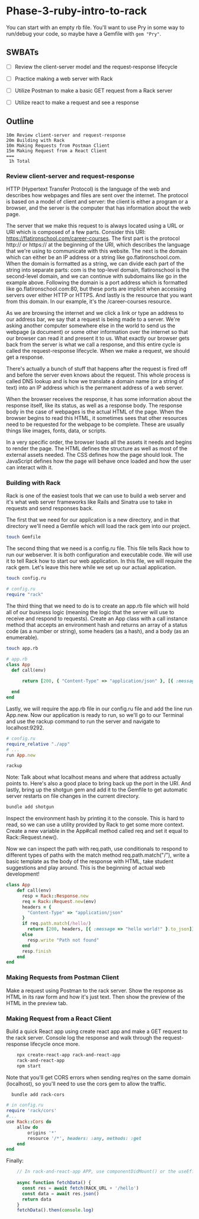 # Phase-3-ruby-intro-to-rack

You can start with an empty rb file. You'll want to use Pry in some way to run/debug your code, so maybe have a Gemfile with `gem "Pry"`.

## SWBATs

- [ ]  Review the client-server model and the request-response lifecycle
- [ ] Practice making a web server with Rack
- [ ] Utilize Postman to make a basic GET request from a Rack server
- [ ] Utilize react to make a request and see a response


## Outline

```text
10m Review client-server and request-response
20m Building with Rack
10m Making Requests from Postman Client
15m Making Request from a React Client
===
 1h Total
```

### Review client-server and request-response
HTTP (Hypertext Transfer Protocol) is the language of the web and describes how webpages and files are sent over the internet. The protocol is based on a model of client and server: the client is either a program or a browser, and the server is the computer that has information about the web page.

The server that we make this request to is always located using a URL or URI which is composed of a few parts. Consider this URI: https://flatironschool.com/career-courses. The first part is the protocol http:// or https:// at the beginning of the URI, which describes the language that we're using to communicate with this website. The next is the domain which can either be an IP address or a string like go.flatironschool.com. When the domain is formatted as a string, we can divide each part of the string into separate parts: com is the top-level domain, flatironschool is the second-level domain, and we can continue with subdomains like go in the example above. Following the domain is a port address which is formatted like go.flatironschool.com:80, but these ports are implicit when accessing servers over either HTTP or HTTPS. And lastly is the resource that you want from this domain. In our example, it's the /career-courses resource.

As we are browsing the internet and we click a link or type an address to our address bar, we say that a request is being made to a server. We're asking another computer somewhere else in the world to send us the webpage (a document) or some other information over the internet so that our browser can read it and present it to us. What exactly our browser gets back from the server is what we call a response, and this entire cycle is called the request-response lifecycle. When we make a request, we should get a response.

There's actually a bunch of stuff that happens after the request is fired off and before the server even knows about the request. This whole process is called DNS lookup and is how we translate a domain name (or a string of text) into an IP address which is the permanent address of a web server.

When the browser receives the response, it has some information about the response itself, like its status, as well as a response body. The response body in the case of webpages is the actual HTML of the page. When the browser begins to read this HTML, it sometimes sees that other resources need to be requested for the webpage to be complete. These are usually things like images, fonts, data, or scripts.

In a very specific order, the browser loads all the assets it needs and begins to render the page. The HTML defines the structure as well as most of the external assets needed. The CSS defines how the page should look. The JavaScript defines how the page will behave once loaded and how the user can interact with it.

### Building with Rack
Rack is one of the easiest tools that we can use to build a web server and it's what web server frameworks like Rails and Sinatra use to take in requests and send responses back.

The first that we need for our application is a new directory, and in that directory we'll need a Gemfile which will load the rack gem into our project.
```bash
touch Gemfile
```

The second thing that we need is a config.ru file. This file tells Rack how to run our webserver. It is both configuration and executable code. We will use it to tell Rack how to start our web application. In this file, we will require the rack gem. Let's leave this here while we set up our actual application.
```bash
touch config.ru
```
```ruby
# config.ru
require "rack"
```


The third thing that we need to do is to create an app.rb file which will hold all of our business logic (meaning the logic that the server will use to receive and respond to requests). Create an App class with a call instance method that accepts an environment hash and returns an array of a status code (as a number or string), some headers (as a hash), and a body (as an enumerable).
```bash
touch app.rb
```
```ruby
# app.rb
class App
  def call(env)
    
      return [200, { "Content-Type" => "application/json" }, [{ :message => "hello world!" }.to_json]]

  end
end
```

Lastly, we will require the app.rb file in our config.ru file and add the line run App.new. Now our application is ready to run, so we'll go to our Terminal and use the rackup command to run the server and navigate to localhost:9292.
```ruby
# config.ru
require_relative "./app"
# ...
run App.new
```
```bash
rackup
```

Note: Talk about what localhost means and where that address actually points to. Here's also a good place to bring back up the port in the URI. And lastly, bring up the shotgun gem and add it to the Gemfile to get automatic server restarts on file changes in the current directory.

```bash
bundle add shotgun
```

Inspect the environment hash by printing it to the console. This is hard to read, so we can use a utility provided by Rack to get some more context. Create a new variable in the App#call method called req and set it equal to Rack::Request.new(<your environment hash variable>).

Now we can inspect the path with req.path, use conditionals to respond to different types of paths with the match method req.path.match("/"), write a basic template as the body of the response with HTML, take student suggestions and play around. This is the beginning of actual web development!


```ruby
class App
    def call(env)
      resp = Rack::Response.new
      req = Rack::Request.new(env)
      headers = {
        "Content-Type" => "application/json"
      }
      if req.path.match(/hello/)
        return [200, headers, [{ :message => "hello world!" }.to_json]]
      else
        resp.write "Path not found"
      end
      resp.finish
    end
end

```


### Making Requests from Postman Client
Make a request using Postman to the rack server. Show the response as HTML in its raw form and how it's just text. Then show the preview of the HTML in the preview tab.



### Making Request from a React Client
Build a quick React app using create react app and make a GET request to the rack server. Console log the response and walk through the request-response lifecycle once more.  
```bash
    npx create-react-app rack-and-react-app
    rack-and-react-app
    npm start
```

Note that you'll get CORS errors when sending req/res on the same domain (localhost), so you'll need to use the cors gem to allow the traffic.
```bash
  bundle add rack-cors
```
```ruby
# in config.ru
require 'rack/cors'
#...
use Rack::Cors do
    allow do
        origins '*'
        resource '/*', headers: :any, methods: :get
    end
end
```
Finally:
```js
    // In rack-and-react-app APP, use componentDidMount() or the useEffect() hook to make a fetch as APP mounts for the first time
       
    async function fetchData() {
      const res = await fetch(RACK_URL + '/hello')
      const data = await res.json()
      return data
    }
    fetchData().then(console.log)

```
